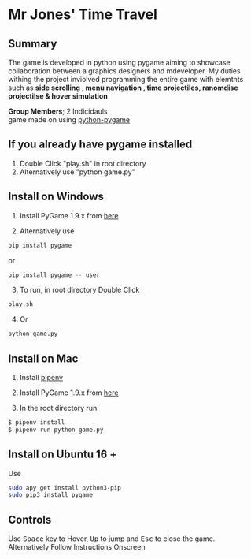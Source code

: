 # Mr Jones' Time Travel
Summary
---------------------------
The game is developed in python using pygame aiming to showcase collaboration between a graphics designers and mdeveloper. My duties withing the project inviolved programming the entire game with elemtnts such as **side scrolling , menu navigation , time projectiles, ranomdise projectilse & hover simulation**

**Group Members**; 2 Indicidauls  
game made on using [python-pygame][pygame]




If you already have pygame installed
---------------------------
1. Double Click "play.sh" in root directory
2. Alternatively use "python game.py"



Install on Windows
---------------------------

1. Install PyGame 1.9.x from [here](http://www.pygame.org/download.shtml)

2. Alternatively use
```bash
pip install pygame
```
or
```bash
pip install pygame -- user
```

3. To run, in root directory Double Click
```bash
play.sh
```
4. Or
```bash
python game.py
```

Install on Mac
---------------------------
1. Install [pipenv]

2. Install PyGame 1.9.x from [here](http://www.pygame.org/download.shtml)

3. In the root directory run
```bash
$ pipenv install
$ pipenv run python game.py
```
Install on Ubuntu 16 +
---------------------------
Use
```bash
sudo apy get install python3-pip
sudo pip3 install pygame
```

Controls
---------------------------
 Use <kbd>Space</kbd> key to Hover, <kbd> Up</kbd> to jump and <kbd>Esc</kbd> to close the game.
 Alternatively Follow Instructions Onscreen 

[pygame]: http://www.pygame.org
[pipenv]: https://pipenv.readthedocs.io/en/latest/
